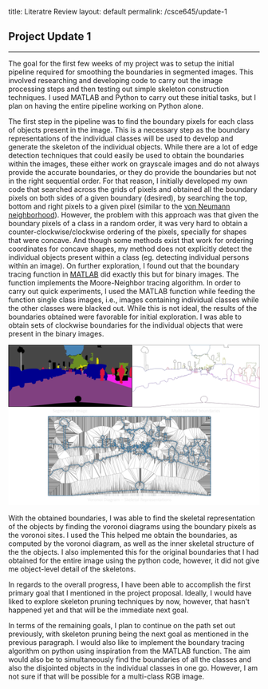 title: Literatre Review
layout: default
permalink: /csce645/update-1

## Project Update 1
---
The goal for the first few weeks of my project was to setup the initial pipeline required for smoothing the boundaries in segmented images. This involved researching and developing code to carry out the image processing steps and then testing out simple skeleton construction techniques. I used MATLAB and Python to carry out these initial tasks, but I plan on having the entire pipeline working on Python alone.

The first step in the pipeline was to find the boundary pixels for each class of objects present in the image. This is a necessary step as the boundary representations of the individual classes will be used to develop and generate the skeleton of the individual objects. While there are a lot of edge detection techniques that could easily be used to obtain the boundaries within the images, these either work on grayscale images and do not always provide the accurate boundaries, or they do provide the boundaries but not in the right sequential order. For that reason, I initially developed my own code that searched across the grids of pixels and obtained all the boundary pixels on both sides of a given boundary (desired), by searching the top, bottom and right pixels to a given pixel (similar to the [von Neumann neighborhood](https://en.wikipedia.org/wiki/Von_Neumann_neighborhood)). However, the problem with this approach was that given the boundary pixels of a class in a random order, it was very hard to obtain a counter-clockwise/clockwise ordering of the pixels, specially for shapes that were concave. And though some methods exist that work for ordering coordinates for concave shapes, my method does not explicitly detect the individual objects present within a class (eg. detecting individual persons within an image). On further exploration, I found out that the boundary tracing function in [MATLAB](https://www.mathworks.com/help/images/ref/bwboundaries.html) did exactly this but for binary images. The function implements the Moore-Neighbor tracing algorithm. In order to carry out quick experiments, I used the MATLAB function while feeding the function single class images, i.e., images containing individual classes while the other classes were blacked out. While this is not ideal, the results of the boundaries obtained were favorable for initial exploration. I was able to obtain sets of clockwise boundaries for the individual objects that were present in the binary images. 

![Update01_00](/assets/images/update01_00.png)

With the obtained boundaries, I was able to find the skeletal representation of the objects by finding the voronoi diagrams using the boundary pixels as the voronoi sites. I used the This helped me obtain the boundaries, as computed by the voronoi diagram, as well as the inner skeletal structure of the the objects. I also implemented this for the original boundaries that I had obtained for the entire image using the python code, however, it did not give me object-level detail of the skeletons. 

In regards to the overall progress, I have been able to accomplish the first primary goal that I mentioned in the project proposal. Ideally, I would have liked to explore skeleton pruning techniques by now, however, that hasn't happened yet and that will be the immediate next goal. 

In terms of the remaining goals, I plan to continue on the path set out previously, with skeleton pruning being the next goal as mentioned in the previous paragraph. I would also like to implement the boundary tracing algorithm on python using inspiration from the MATLAB function. The aim would also be to simultaneously find the boundaries of all the classes and also the disjointed objects in the individual classes in one go. However, I am not sure if that will be possible for a multi-class RGB image.


